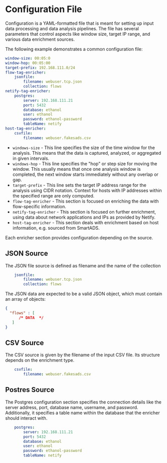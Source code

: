 # Configuration File

Configuration is a YAML-formatted file that is meant for setting up input data processing and data analysis pipelines.
The file has several parameters that control aspects like window size, target IP range, and various data enrichment sources.

The following example demonstrates a common configuration file:

```yaml
window-size: 00:05:0
window-hop: 00:05:00
target-prefix: 192.168.111.0/24
flow-tag-enricher:
    jsonfile:
        filename: webuser.tcp.json
        collection: flows
netify-tag-enricher:
    postgres:
        server: 192.168.111.21
        port: 5432
        database: ethanol
        user: ethanol
        password: ethanol-password
        tableName: netify
host-tag-enricher:
    csvfile:
        filename: webuser.fakesads.csv
```

* `windows-size` - This line specifies the size of the time window for the analysis. This means that the data is captured, analyzed, or aggregated in given intervals.
* `windows-hop` - This line specifies the "hop" or step size for moving the window. This usually means that once one analysis window is completed, the next window starts immediately without any overlap or gap.
* `target-prefix` - This line sets the target IP address range for the analysis using CIDR notation. Context for hosts with IP addresses within the specified range are only computed.
* `flow-tag-enricher` - This section is focused on enriching the data with flow-specific information.
* `netify-tag-enricher` - This section is focused on further enrichment, using data about network applications and IPs as provided by Netify.
* `host-tag-enricher` - This section deals with enrichment based on host information, e.g. sourced from SmartADS.

Each enricher section provides configuration depending on the source. 

## JSON Source

The JSON file source is defined as filename and the name of the collection

```yaml
    jsonfile:
        filename: webuser.tcp.json
        collection: flows
```

The JSON data are expected to be a valid JSON object, which must contain an array of objects: 

```json
{
  "flows" : [
      /* DATA  */
   ]
}
```

## CSV Source
The CSV source is given by the filename of the input CSV file. Its structure depends on the enrichment type.

```yaml
    csvfile:
        filename: webuser.fakesads.csv
```

## Postres Source

The Postgres configuration section specifies the connection details like the server address, port, database name, username, and password. 
Additionally, it specifies a table name within the database that the enricher should interact with.

```yaml
    postgres:
        server: 192.168.111.21
        port: 5432
        database: ethanol
        user: ethanol
        password: ethanol-password
        tableName: netify
```

